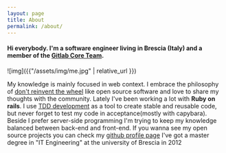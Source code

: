 ```yaml
---
layout: page
title: About
permalink: /about/
---
```

<h4>
Hi everybody. I'm a software engineer living in Brescia (Italy) and a member of the <a href="https://about.gitlab.com/core-team/" target="_blank">Gitlab Core Team</a>.
</h4>
![img]({{"/assets/img/me.jpg" | relative_url }})

My knowledge is mainly focused in web context.
I embrace the philosophy of
<a href="http://en.wikipedia.org/wiki/Reinventing_the_wheel" target="blank">don't reinvent the wheel</a>
like open source software and love to share my thoughts with the community.
Lately I've been working a lot with <b>Ruby on rails</b>. I use
<a href="http://en.wikipedia.org/wiki/Test-driven_development" target="blank">TDD development</a> as a tool to
create stable and reusable code, but never forget to test my code in acceptance(mostly with capybara).
Beside I prefer server-side programming I'm trying to keep my knowledge
balanced between back-end and front-end.
If you wanna see my open source projects you can check my <a href="https://github.com/intrip" target="blank">github profile page</a>
I've got a master degree in "IT Engineering" at the university of Brescia in 2012

